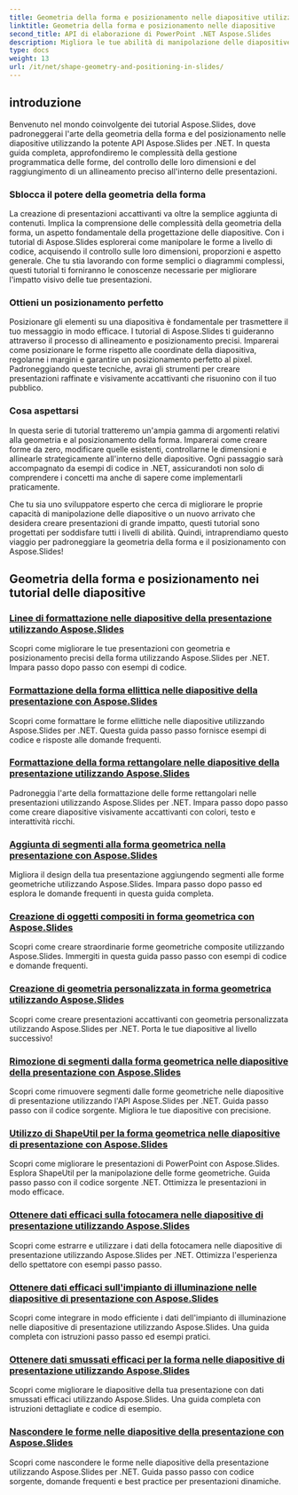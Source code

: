 ```yaml
---
title: Geometria della forma e posizionamento nelle diapositive utilizzando Aspose.Slides
linktitle: Geometria della forma e posizionamento nelle diapositive
second_title: API di elaborazione di PowerPoint .NET Aspose.Slides
description: Migliora le tue abilità di manipolazione delle diapositive con i tutorial Aspose.Slides sulla geometria della forma e sul posizionamento nelle diapositive. Impara a controllare a livello di codice le forme, le relative dimensioni e l'allineamento.
type: docs
weight: 13
url: /it/net/shape-geometry-and-positioning-in-slides/
---
```


## introduzione

Benvenuto nel mondo coinvolgente dei tutorial Aspose.Slides, dove padroneggerai l'arte della geometria della forma e del posizionamento nelle diapositive utilizzando la potente API Aspose.Slides per .NET. In questa guida completa, approfondiremo le complessità della gestione programmatica delle forme, del controllo delle loro dimensioni e del raggiungimento di un allineamento preciso all'interno delle presentazioni.

### Sblocca il potere della geometria della forma

La creazione di presentazioni accattivanti va oltre la semplice aggiunta di contenuti. Implica la comprensione delle complessità della geometria della forma, un aspetto fondamentale della progettazione delle diapositive. Con i tutorial di Aspose.Slides esplorerai come manipolare le forme a livello di codice, acquisendo il controllo sulle loro dimensioni, proporzioni e aspetto generale. Che tu stia lavorando con forme semplici o diagrammi complessi, questi tutorial ti forniranno le conoscenze necessarie per migliorare l'impatto visivo delle tue presentazioni.

### Ottieni un posizionamento perfetto

Posizionare gli elementi su una diapositiva è fondamentale per trasmettere il tuo messaggio in modo efficace. I tutorial di Aspose.Slides ti guideranno attraverso il processo di allineamento e posizionamento precisi. Imparerai come posizionare le forme rispetto alle coordinate della diapositiva, regolarne i margini e garantire un posizionamento perfetto al pixel. Padroneggiando queste tecniche, avrai gli strumenti per creare presentazioni raffinate e visivamente accattivanti che risuonino con il tuo pubblico.

### Cosa aspettarsi

In questa serie di tutorial tratteremo un'ampia gamma di argomenti relativi alla geometria e al posizionamento della forma. Imparerai come creare forme da zero, modificare quelle esistenti, controllarne le dimensioni e allinearle strategicamente all'interno delle diapositive. Ogni passaggio sarà accompagnato da esempi di codice in .NET, assicurandoti non solo di comprendere i concetti ma anche di sapere come implementarli praticamente.

Che tu sia uno sviluppatore esperto che cerca di migliorare le proprie capacità di manipolazione delle diapositive o un nuovo arrivato che desidera creare presentazioni di grande impatto, questi tutorial sono progettati per soddisfare tutti i livelli di abilità. Quindi, intraprendiamo questo viaggio per padroneggiare la geometria della forma e il posizionamento con Aspose.Slides!

## Geometria della forma e posizionamento nei tutorial delle diapositive
### [Linee di formattazione nelle diapositive della presentazione utilizzando Aspose.Slides](./formatting-lines/)
Scopri come migliorare le tue presentazioni con geometria e posizionamento precisi della forma utilizzando Aspose.Slides per .NET. Impara passo dopo passo con esempi di codice.
### [Formattazione della forma ellittica nelle diapositive della presentazione con Aspose.Slides](./formatting-ellipse-shape/)
Scopri come formattare le forme ellittiche nelle diapositive utilizzando Aspose.Slides per .NET. Questa guida passo passo fornisce esempi di codice e risposte alle domande frequenti.
### [Formattazione della forma rettangolare nelle diapositive della presentazione utilizzando Aspose.Slides](./formatting-rectangle-shape/)
Padroneggia l'arte della formattazione delle forme rettangolari nelle presentazioni utilizzando Aspose.Slides per .NET. Impara passo dopo passo come creare diapositive visivamente accattivanti con colori, testo e interattività ricchi.
### [Aggiunta di segmenti alla forma geometrica nella presentazione con Aspose.Slides](./adding-segments-geometry-shape/)
Migliora il design della tua presentazione aggiungendo segmenti alle forme geometriche utilizzando Aspose.Slides. Impara passo dopo passo ed esplora le domande frequenti in questa guida completa.
### [Creazione di oggetti compositi in forma geometrica con Aspose.Slides](./creating-composite-objects-geometry-shape/)
Scopri come creare straordinarie forme geometriche composite utilizzando Aspose.Slides. Immergiti in questa guida passo passo con esempi di codice e domande frequenti.
### [Creazione di geometria personalizzata in forma geometrica utilizzando Aspose.Slides](./creating-custom-geometry/)
Scopri come creare presentazioni accattivanti con geometria personalizzata utilizzando Aspose.Slides per .NET. Porta le tue diapositive al livello successivo!
### [Rimozione di segmenti dalla forma geometrica nelle diapositive della presentazione con Aspose.Slides](./removing-segments-geometry-shape/)
Scopri come rimuovere segmenti dalle forme geometriche nelle diapositive di presentazione utilizzando l'API Aspose.Slides per .NET. Guida passo passo con il codice sorgente. Migliora le tue diapositive con precisione.
### [Utilizzo di ShapeUtil per la forma geometrica nelle diapositive di presentazione con Aspose.Slides](./using-shapeutil-geometry-shape/)
Scopri come migliorare le presentazioni di PowerPoint con Aspose.Slides. Esplora ShapeUtil per la manipolazione delle forme geometriche. Guida passo passo con il codice sorgente .NET. Ottimizza le presentazioni in modo efficace.
### [Ottenere dati efficaci sulla fotocamera nelle diapositive di presentazione utilizzando Aspose.Slides](./getting-effective-camera-data/)
Scopri come estrarre e utilizzare i dati della fotocamera nelle diapositive di presentazione utilizzando Aspose.Slides per .NET. Ottimizza l'esperienza dello spettatore con esempi passo passo.
### [Ottenere dati efficaci sull'impianto di illuminazione nelle diapositive di presentazione con Aspose.Slides](./getting-effective-light-rig-data/)
Scopri come integrare in modo efficiente i dati dell'impianto di illuminazione nelle diapositive di presentazione utilizzando Aspose.Slides. Una guida completa con istruzioni passo passo ed esempi pratici.
### [Ottenere dati smussati efficaci per la forma nelle diapositive di presentazione utilizzando Aspose.Slides](./getting-effective-bevel-data/)
Scopri come migliorare le diapositive della tua presentazione con dati smussati efficaci utilizzando Aspose.Slides. Una guida completa con istruzioni dettagliate e codice di esempio.
### [Nascondere le forme nelle diapositive della presentazione con Aspose.Slides](./hiding-shapes/)
Scopri come nascondere le forme nelle diapositive della presentazione utilizzando Aspose.Slides per .NET. Guida passo passo con codice sorgente, domande frequenti e best practice per presentazioni dinamiche.